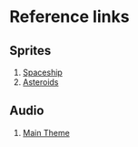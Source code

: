 # Reference links

## Sprites

1. [Spaceship](https://opengameart.org/content/spaceship-tutorial-0)
2. [Asteroids](https://opengameart.org/content/asteroid-generator-and-a-set-of-generated-asteroids)


## Audio

1. [Main Theme](https://opengameart.org/content/stranded-in-the-asteroid-belt)
